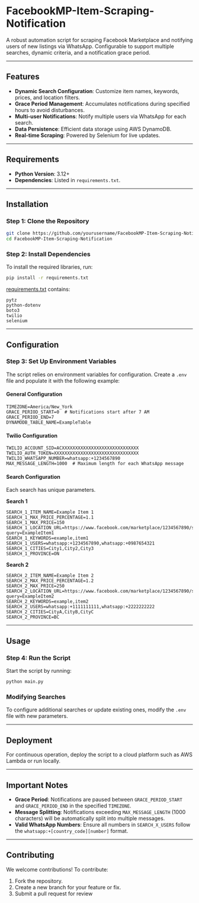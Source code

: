 # FacebookMP-Item-Scraping-Notification

A robust automation script for scraping Facebook Marketplace and notifying users of new listings via WhatsApp. Configurable to support multiple searches, dynamic criteria, and a notification grace period.

---

## Features

- **Dynamic Search Configuration**: Customize item names, keywords, prices, and location filters.
- **Grace Period Management**: Accumulates notifications during specified hours to avoid disturbances.
- **Multi-user Notifications**: Notify multiple users via WhatsApp for each search.
- **Data Persistence**: Efficient data storage using AWS DynamoDB.
- **Real-time Scraping**: Powered by Selenium for live updates.

---

## Requirements

- **Python Version**: 3.12+
- **Dependencies**: Listed in `requirements.txt`.

---

## Installation

### Step 1: Clone the Repository
```bash
git clone https://github.com/yourusername/FacebookMP-Item-Scraping-Notification.git
cd FacebookMP-Item-Scraping-Notification
```

### Step 2: Install Dependencies
To install the required libraries, run:
```bash
pip install -r requirements.txt
```

[requirements.txt](src/requirements.txt) contains:
```plaintext
pytz
python-dotenv
boto3
twilio
selenium
```

---

## Configuration

### Step 3: Set Up Environment Variables
The script relies on environment variables for configuration. Create a `.env` file and populate it with the following example:

#### General Configuration
```plaintext
TIMEZONE=America/New_York
GRACE_PERIOD_START=0  # Notifications start after 7 AM
GRACE_PERIOD_END=7
DYNAMODB_TABLE_NAME=ExampleTable
```

#### Twilio Configuration
```plaintext
TWILIO_ACCOUNT_SID=ACXXXXXXXXXXXXXXXXXXXXXXXXXXXXX
TWILIO_AUTH_TOKEN=XXXXXXXXXXXXXXXXXXXXXXXXXXXXXXXX
TWILIO_WHATSAPP_NUMBER=whatsapp:+1234567890
MAX_MESSAGE_LENGTH=1000  # Maximum length for each WhatsApp message
```

#### Search Configuration
Each search has unique parameters.

**Search 1**
```plaintext
SEARCH_1_ITEM_NAME=Example Item 1
SEARCH_1_MAX_PRICE_PERCENTAGE=1.1
SEARCH_1_MAX_PRICE=150
SEARCH_1_LOCATION_URL=https://www.facebook.com/marketplace/1234567890/search?query=ExampleItem1
SEARCH_1_KEYWORDS=example,item1
SEARCH_1_USERS=whatsapp:+1234567890,whatsapp:+0987654321
SEARCH_1_CITIES=City1,City2,City3
SEARCH_1_PROVINCE=ON
```

**Search 2**
```plaintext
SEARCH_2_ITEM_NAME=Example Item 2
SEARCH_2_MAX_PRICE_PERCENTAGE=1.2
SEARCH_2_MAX_PRICE=250
SEARCH_2_LOCATION_URL=https://www.facebook.com/marketplace/1234567890/search?query=ExampleItem2
SEARCH_2_KEYWORDS=example,item2
SEARCH_2_USERS=whatsapp:+1111111111,whatsapp:+2222222222
SEARCH_2_CITIES=CityA,CityB,CityC
SEARCH_2_PROVINCE=BC
```

---

## Usage

### Step 4: Run the Script
Start the script by running:
```bash
python main.py
```

### Modifying Searches
To configure additional searches or update existing ones, modify the `.env` file with new parameters.

---

## Deployment

For continuous operation, deploy the script to a cloud platform such as AWS Lambda or run locally.

---

## Important Notes

- **Grace Period**: Notifications are paused between `GRACE_PERIOD_START` and `GRACE_PERIOD_END` in the specified `TIMEZONE`.
- **Message Splitting**: Notifications exceeding `MAX_MESSAGE_LENGTH` (1000 characters) will be automatically split into multiple messages.
- **Valid WhatsApp Numbers**: Ensure all numbers in `SEARCH_X_USERS` follow the `whatsapp:+[country_code][number]` format.

---

## Contributing

We welcome contributions! To contribute:
1. Fork the repository.
2. Create a new branch for your feature or fix.
3. Submit a pull request for review